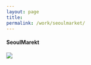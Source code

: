 ```yaml
---
layout: page
title:
permalink: /work/seoulmarket/
---
```



#### SeoulMarekt

<img src ="../images/mon1.png height=400 ">
